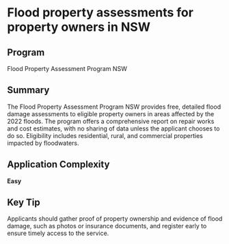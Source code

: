# Flood property assessments for property owners in NSW
  
## Program
Flood Property Assessment Program NSW

## Summary
The Flood Property Assessment Program NSW provides free, detailed flood damage assessments to eligible property owners in areas affected by the 2022 floods. The program offers a comprehensive report on repair works and cost estimates, with no sharing of data unless the applicant chooses to do so. Eligibility includes residential, rural, and commercial properties impacted by floodwaters.

## Application Complexity
**Easy**

## Key Tip
Applicants should gather proof of property ownership and evidence of flood damage, such as photos or insurance documents, and register early to ensure timely access to the service.
